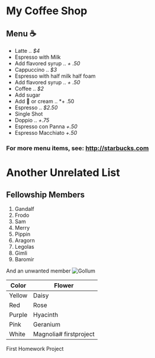 # My Coffee Shop
## Menu :coffee:
- Latte .. *$4*
- Espresso with Milk
- Add flavored syrup .. *+ .50*
- Cappuccino .. *$3*
- Espresso with half milk half foam
 - Add flavored syrup .. *+ .50*
- Coffee .. *$2*
 - Add sugar
 - Add :milk_glass: or cream .. *+ .50
- Espresso .. *$2.50*
 - Single Shot
 - Doppio .. *+.75*
 - Espresso con Panna *+.50*
 - Espresso Macchiato *+.50*

### For more menu items, see: http://starbucks.com 

# Another Unrelated List
## Fellowship Members
1. Gandalf
2. Frodo
3. Sam
4. Merry
5. Pippin
6. Aragorn
7. Legolas
8. Gimli
9. Baromir
    
And an unwanted member
![Gollum](https://miro.medium.com/max/395/0*yt7Mwvdb8e08xxhk.jpg)

Color | Flower
------------ | -------------
Yellow | Daisy
Red | Rose
Purple | Hyacinth
Pink | Geranium
White | Magnolia# firstproject
First Homework Project
